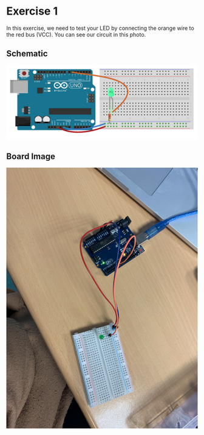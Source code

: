 

# Exercise 1 

In this exercise, we need to test your LED by connecting the orange wire to the red bus (VCC).
You can see our circuit in this photo.

## Schematic 
![Schema](https://github.com/efrei-paris-sud/2020-C-Just-do-it/blob/main/lab/1/ex1/Capture%20d%E2%80%99e%CC%81cran%202020-12-03%20a%CC%80%2010.33.51.png)

  
## Board Image
![Test Image](https://github.com/efrei-paris-sud/2020-C-Just-do-it/blob/main/lab/1/ex1/Capture%20d%E2%80%99e%CC%81cran%202020-12-02%20a%CC%80%2009.27.55.png)



